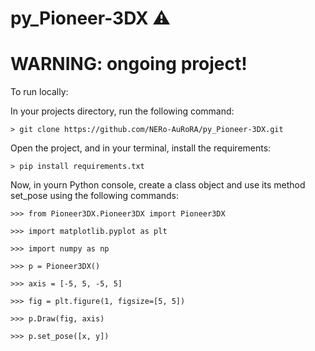 # py_Pioneer-3DX :warning:

# WARNING: ongoing project!

To run locally:

In your projects directory, run the following command:

`> git clone https://github.com/NERo-AuRoRA/py_Pioneer-3DX.git`

Open the project, and in your terminal, install the requirements:

`> pip install requirements.txt`

Now, in yourn Python console, create a class object and use its method set_pose using the following commands:

`>>> from Pioneer3DX.Pioneer3DX import Pioneer3DX`

`>>> import matplotlib.pyplot as plt`

`>>> import numpy as np`

`>>> p = Pioneer3DX()`

`>>> axis = [-5, 5, -5, 5]`

`>>> fig = plt.figure(1, figsize=[5, 5])`

`>>> p.Draw(fig, axis)`

`>>> p.set_pose([x, y])`
